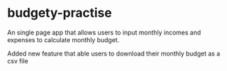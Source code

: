 # budgety-practise
An single page app that allows users to input monthly incomes and expenses to calculate monthly budget.

Added new feature that able users to download their monthly budget as a csv file
